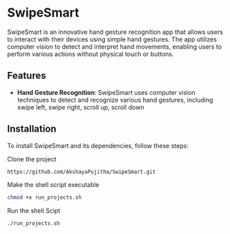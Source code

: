 # SwipeSmart

SwipeSmart is an innovative hand gesture recognition app that allows users to interact with their devices using simple hand gestures. The app utilizes computer vision to detect and interpret hand movements, enabling users to perform various actions without physical touch or buttons.

## Features

- **Hand Gesture Recognition**: SwipeSmart uses computer vision techniques to detect and recognize various hand gestures, including swipe left, swipe right, scroll up, scroll down

## Installation

To install SwipeSmart and its dependencies, follow these steps:

Clone the project

```bash
https://github.com/AkshayaPujitha/SwipeSmart.git
```

Make the shell script executable

```bash
chmod +x run_projects.sh
```

Run the shell Scipt

```bash
./run_projects.sh
```










